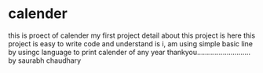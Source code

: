 # calender
this is proect of calender my first project 
detail about this project is 
here this project is easy to write code and understand is i, am using simple basic line by usingc language to print calender of any year
thankyou...........................
by saurabh chaudhary
